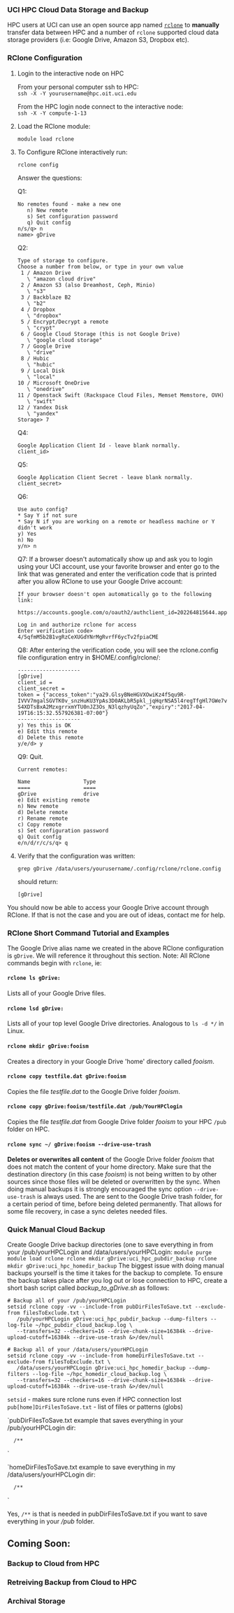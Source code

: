 ### UCI HPC Cloud Data Storage and Backup

HPC users at UCI can use an open source app named [`rclone`](https://rclone.org/) to **manually** transfer data between HPC and a number of `rclone` supported cloud data storage providers (i.e: Google Drive, Amazon S3, Dropbox etc).  

### RClone Configuration
1. Login to the interactive node on HPC

   From your personal computer ssh to HPC:<BR>
   `ssh -X -Y yourusername@hpc.oit.uci.edu`

   From the HPC login node connect to the interactive node:<BR>
   `ssh -X -Y compute-1-13`

2. Load the RClone module:

   `module load rclone`

3. To Configure RClone interactively run:

   `rclone config`
   
   Answer the questions:
   
   Q1:<br>
   ```
   No remotes found - make a new one
      n) New remote
      s) Set configuration password
      q) Quit config
   n/s/q> n
   name> gDrive
   ```
   
   Q2:<br>
   
   ```
   Type of storage to configure.
   Choose a number from below, or type in your own value
    1 / Amazon Drive
      \ "amazon cloud drive"
    2 / Amazon S3 (also Dreamhost, Ceph, Minio)
      \ "s3"
    3 / Backblaze B2
      \ "b2"
    4 / Dropbox
      \ "dropbox"
    5 / Encrypt/Decrypt a remote
      \ "crypt"
    6 / Google Cloud Storage (this is not Google Drive)
      \ "google cloud storage"
    7 / Google Drive
      \ "drive"
    8 / Hubic
      \ "hubic"
    9 / Local Disk
      \ "local"
   10 / Microsoft OneDrive
      \ "onedrive"
   11 / Openstack Swift (Rackspace Cloud Files, Memset Memstore, OVH)
      \ "swift"
   12 / Yandex Disk
      \ "yandex"
   Storage> 7
   ```

   Q4:<br>
   ```
   Google Application Client Id - leave blank normally.
   client_id>
   ```
   
   Q5:<br>
   ```
   Google Application Client Secret - leave blank normally.
   client_secret>
   ```
   Q6:<br>
   ```
   Use auto config?
   * Say Y if not sure
   * Say N if you are working on a remote or headless machine or Y didn't work
   y) Yes
   n) No
   y/n> n
   ```

   Q7: If a browser doesn't automatically show up and ask you to login using your UCI account, use your favorite browser and enter go to the link that was generated and enter the verification code that is printed after you allow RClone to use your Google Drive account:<br>
   ```
   If your browser doesn't open automatically go to the following link:
      https://accounts.google.com/o/oauth2/authclient_id=202264815644.apps.googleusercontent.com&redirect_uri=urn%3Aietf%3Awg%3Aoauth%3A2.0%3Aoob&response_type=code&scope=https%3A%2F%2Fwww.googleapis.com%2Fauth%2Fdrive&state=250febf5c0532c7209789b54e032d2e5
   
   Log in and authorize rclone for access
   Enter verification code> 4/5qfmM5b2B1vgRzCeXUGdYNrMgRvrfF6ycTv2fpiaCME
   ```
   Q8: After entering the verification code, you will see the rclone.config file configuration entry in $HOME/.config/rclone/:<br>
   ```
   --------------------
   [gDrive]
   client_id =
   client_secret =
   token = {"access_token":"ya29.GlsyBNeHGVXOwiKz4f5qu9R-IVVV7mgalSGVTK0v_snzHuKU3YpAs3D0AKLbR5pkl_jqHqrNSA5l4regTfgHl7GWe7vpj5SPGLnKOvp_eEQ24GgrZdbSb9Flks","token_type":"Bearer","refresh_token":"1/_X4omasTIoXnO4k9SGcmri-S4XDTsBxA2MzxgrrxmYTU0nJZ3Os_N3lqzhyUqZo","expiry":"2017-04-19T16:15:32.557926381-07:00"}
   --------------------
   y) Yes this is OK
   e) Edit this remote
   d) Delete this remote
   y/e/d> y
   ```
   Q9: Quit.
   ```
   Current remotes:
   
   Name                 Type
   ====                 ====
   gDrive               drive
   e) Edit existing remote
   n) New remote
   d) Delete remote
   r) Rename remote
   c) Copy remote
   s) Set configuration password
   q) Quit config
   e/n/d/r/c/s/q> q
   ```

4. Verify that the configuration was written:
   ```
   grep gDrive /data/users/yourusername/.config/rclone/rclone.config
   ```
   should return:
   ```
   [gDrive]
   ```
You should now be able to access your Google Drive account through RClone.  If that is not the case and you are out of ideas, contact me for help.

### RClone Short Command Tutorial and Examples

The Google Drive alias name we created in the above RClone configuration is ```gDrive```.  We will reference it throughout this section.  Note: All RClone commands begin with `rclone`, ie:

#### `rclone ls gDrive:` 
Lists all of your Google Drive files.

#### `rclone lsd gDrive:` 
Lists all of your top level Google Drive directories.  Analogous to `ls -d */` in Linux.

#### `rclone mkdir gDrive:fooism` 
Creates a directory in your Google Drive 'home' directory called _fooism_.

#### `rclone copy testfile.dat gDrive:fooism` 
Copies the file *testfile.dat* to the Google Drive folder _fooism_.

#### `rclone copy gDrive:fooism/testfile.dat /pub/YourHPClogin`
Copies the file *testfile.dat* from Google Drive folder _fooism_ to your HPC `/pub` folder on HPC.

#### `rclone sync ~/ gDrive:fooism --drive-use-trash`
**Deletes or overwrites all content** of the Google Drive folder *fooism* that does not match the content of your home directory.  Make sure that the destination directory (in this case *fooism*) is not being written to by other sources since those files will be deleted or overwritten by the sync.  When doing manual backups it is strongly encouraged the sync option `--drive-use-trash` is always used.  The are sent to the Google Drive trash folder, for a certain period of time, before being deleted permanently.  That allows for some file recovery, in case a sync deletes needed files.

### Quick Manual Cloud Backup
Create Google Drive backup directories (one to save everything in from your /pub/yourHPCLogin and /data/users/yourHPCLogin:
`
module purge
module load rclone
rclone mkdir gDrive:uci_hpc_pubdir_backup
rclone mkdir gDrive:uci_hpc_homedir_backup
`
The biggest issue with doing manual backups yourself is the time it takes for the backup to complete.  To ensure the backup takes place after you log out or lose connection to HPC, create a short bash script called *backup_to_gDrive.sh* as follows:
```
# Backup all of your /pub/yourHPCLogin
setsid rclone copy -vv --include-from pubDirFilesToSave.txt --exclude-from filesToExclude.txt \
   /pub/yourHPCLogin gDrive:uci_hpc_pubdir_backup --dump-filters --log-file ~/hpc_pubdir_cloud_backup.log \
   --transfers=32 --checkers=16 --drive-chunk-size=16384k --drive-upload-cutoff=16384k --drive-use-trash &>/dev/null

# Backup all of your /data/users/yourHPCLogin
setsid rclone copy -vv --include-from homeDirFilesToSave.txt --exclude-from filesToExclude.txt \
   /data/users/yourHPCLogin gDrive:uci_hpc_homedir_backup --dump-filters --log-file ~/hpc_homedir_cloud_backup.log \
   --transfers=32 --checkers=16 --drive-chunk-size=16384k --drive-upload-cutoff=16384k --drive-use-trash &>/dev/null
```
`setsid` - makes sure rclone runs even if HPC connection lost
`pub[home]DirFilesToSave.txt` - list of files or patterns (globs)

   `pubDirFilesToSave.txt example that saves everything in your /pub/yourHPCLogin dir:
   
      /**
   `

   `homeDirFilesToSave.txt example to save everything in my /data/users/yourHPCLogin dir:
   
      /**
   `

Yes, `/**` is that is needed in pubDirFilesToSave.txt if you want to save everything in your */pub* folder.

## Coming Soon:

### Backup to Cloud from HPC

### Retreiving Backup from Cloud to HPC

### Archival Storage

